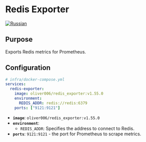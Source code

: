 # Redis Exporter
[![Russian](https://img.shields.io/badge/lang-Russian-blue.svg)](../../../ru/infra/redis-exporter/index.md)

## Purpose

Exports Redis metrics for Prometheus.

## Configuration

```yaml
# infra/docker-compose.yml
services:
  redis-exporter:
    image: oliver006/redis_exporter:v1.55.0
    environment:
      REDIS_ADDR: redis://redis:6379
    ports: ["9121:9121"]
```

- **`image`**: `oliver006/redis_exporter:v1.55.0`
- **`environment`**:
  - `REDIS_ADDR`: Specifies the address to connect to Redis.
- **`ports`**: `9121:9121` - the port for Prometheus to scrape metrics.